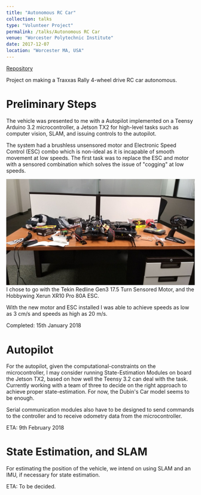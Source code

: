 ```yaml
---
title: "Autonomous RC Car"
collection: talks
type: "Volunteer Project"
permalink: /talks/Autonomous RC Car
venue: "Worcester Polytechnic Institute"
date: 2017-12-07
location: "Worcester MA, USA"
---
```


[Repository](https://github.com/MapleNSteel/Autonomous-RC-Car)

Project on making a Traxxas Rally 4-wheel drive RC car autonomous. 

Preliminary Steps
======

The vehicle was presented to me with a Autopilot implemented on a Teensy Arduino 3.2 microcontroller, a Jetson TX2 for high-level tasks such as computer vision, SLAM, and issuing controls to the autopilot.

The system had a brushless unsensored motor and Electronic Speed Control (ESC) combo which is non-ideal as it is incapable of smooth movement at low speeds. The first task was to replace the ESC and motor with a sensored combination which solves the issue of "cogging" at low speeds.

<img src='/images/ReplacingMotor.jpg'>
I chose to go with the Tekin Redline Gen3 17.5 Turn Sensored Motor, and the Hobbywing Xerun XR10 Pro 80A ESC.

With the new motor and ESC installed I was able to achieve speeds as low as 3 cm/s and speeds as high as 20 m/s.

Completed: 15th January 2018

Autopilot
======

For the autopilot, given the computational-constraints on the microcontroller, I may consider running State-Estimation Modules on board the Jetson TX2, based on how well the Teensy 3.2 can deal with the task. Currently working with a team of three to decide on the right approach to achieve proper state-estimation. For now, the Dubin's Car model seems to be enough.

Serial communication modules also have to be designed to send commands to the controller and to receive odometry data from the microcontroller.

ETA: 9th February 2018

State Estimation, and SLAM
======

For estimating the position of the vehicle, we intend on using SLAM and an IMU, if necessary for state estimation.

ETA: To be decided.
